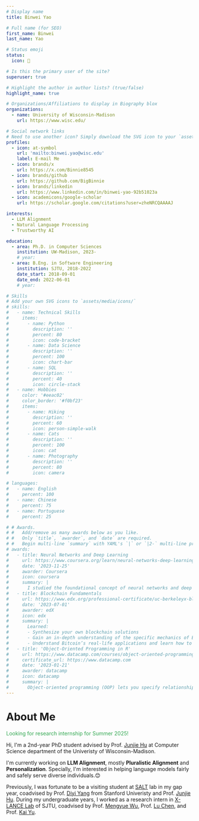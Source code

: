 ```yaml
---
# Display name
title: Binwei Yao

# Full name (for SEO)
first_name: Binwei
last_name: Yao

# Status emoji
status:
  icon: 📖

# Is this the primary user of the site?
superuser: true

# Highlight the author in author lists? (true/false)
highlight_name: true

# Organizations/Affiliations to display in Biography blox
organizations:
  - name: University of Wisconsin-Madison
    url: https://www.wisc.edu/

# Social network links
# Need to use another icon? Simply download the SVG icon to your `assets/media/icons/` folder.
profiles:
  - icon: at-symbol
    url: 'mailto:binwei.yao@wisc.edu'
    label: E-mail Me
  - icon: brands/x
    url: https://x.com/Binnie8545
  - icon: brands/github
    url: https://github.com/BigBinnie
  - icon: brands/linkedin
    url: https://www.linkedin.com/in/binwei-yao-92b51023a
  - icon: academicons/google-scholar
    url: https://scholar.google.com/citations?user=zheNRCQAAAAJ

interests:
  - LLM Alignment
  - Natural Language Processing
  - Trustworthy AI

education:
  - area: Ph.D. in Computer Sciences  
    institution: UW-Madison, 2023-
    # year:
  - area: B.Eng. in Software Engineering  
    institution: SJTU, 2018-2022
    date_start: 2018-09-01
    date_end: 2022-06-01
    # year: 

# Skills
# Add your own SVG icons to `assets/media/icons/`
# skills:
#   - name: Technical Skills
#     items:
#       - name: Python
#         description: ''
#         percent: 80
#         icon: code-bracket
#       - name: Data Science
#         description: ''
#         percent: 100
#         icon: chart-bar
#       - name: SQL
#         description: ''
#         percent: 40
#         icon: circle-stack
#   - name: Hobbies
#     color: '#eeac02'
#     color_border: '#f0bf23'
#     items:
#       - name: Hiking
#         description: ''
#         percent: 60
#         icon: person-simple-walk
#       - name: Cats
#         description: ''
#         percent: 100
#         icon: cat
#       - name: Photography
#         description: ''
#         percent: 80
#         icon: camera

# languages:
#   - name: English
#     percent: 100
#   - name: Chinese
#     percent: 75
#   - name: Portuguese
#     percent: 25

# # Awards.
# #   Add/remove as many awards below as you like.
# #   Only `title`, `awarder`, and `date` are required.
# #   Begin multi-line `summary` with YAML's `|` or `|2-` multi-line prefix and indent 2 spaces below.
# awards:
#   - title: Neural Networks and Deep Learning
#     url: https://www.coursera.org/learn/neural-networks-deep-learning
#     date: '2023-11-25'
#     awarder: Coursera
#     icon: coursera
#     summary: |
#       I studied the foundational concept of neural networks and deep learning. By the end, I was familiar with the significant technological trends driving the rise of deep learning; build, train, and apply fully connected deep neural networks; implement efficient (vectorized) neural networks; identify key parameters in a neural network’s architecture; and apply deep learning to your own applications.
#   - title: Blockchain Fundamentals
#     url: https://www.edx.org/professional-certificate/uc-berkeleyx-blockchain-fundamentals
#     date: '2023-07-01'
#     awarder: edX
#     icon: edx
#     summary: |
#       Learned:
#       - Synthesize your own blockchain solutions
#       - Gain an in-depth understanding of the specific mechanics of Bitcoin
#       - Understand Bitcoin’s real-life applications and learn how to attack and destroy Bitcoin, Ethereum, smart contracts and Dapps, and alternatives to Bitcoin’s Proof-of-Work consensus algorithm
#   - title: 'Object-Oriented Programming in R'
#     url: https://www.datacamp.com/courses/object-oriented-programming-with-s3-and-r6-in-r
#     certificate_url: https://www.datacamp.com
#     date: '2023-01-21'
#     awarder: datacamp
#     icon: datacamp
#     summary: |
#       Object-oriented programming (OOP) lets you specify relationships between functions and the objects that they can act on, helping you manage complexity in your code. This is an intermediate level course, providing an introduction to OOP, using the S3 and R6 systems. S3 is a great day-to-day R programming tool that simplifies some of the functions that you write. R6 is especially useful for industry-specific analyses, working with web APIs, and building GUIs.
---
```


# About Me
<font color=#34A853 bold=true>  Looking for research internship for Summer 2025! </font>

Hi, I'm a 2nd-year PhD student advised by Prof. [Junjie Hu](https://junjiehu.github.io/) at Computer Science department of the Univeristy of Wisconsin-Madison. 

I'm currently working on **LLM Alignment**, mostly **Pluralistic Alignment** and **Personalization**. Specially, I'm interested in  helping language models fairly and safely serve diverse individuals.😊
<!-- try to integrate sociology and psychology to create more informative and empathetic machine learning models, and topics which have a positive impact on the society.  -->

Previously, I was fortunate to be a visiting student at [SALT](https://cs.stanford.edu/~diyiy/group.html) lab in my gap year, coadvised by Prof. [Diyi Yang](https://cs.stanford.edu/~diyiy/index.html) from Stanford Univeristy and Prof. [Junjie Hu](https://junjiehu.github.io/). During my undergraduate years, I worked as a research intern in [X-LANCE Lab](https://x-lance.sjtu.edu.cn/en) of SJTU, coadvised by Prof. [Mengyue Wu](https://x-lance.sjtu.edu.cn/en/members/mengyue-wu), Prof. [Lu Chen](https://coai-sjtu.github.io/), and Prof. [Kai Yu](https://x-lance.sjtu.edu.cn/en/members/kai_yu). 
